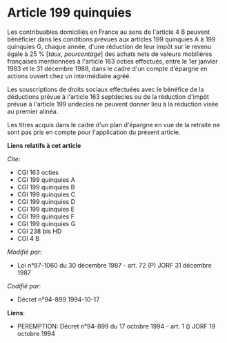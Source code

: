 # Article 199 quinquies

Les contribuables domiciliés en France au sens de l'article 4 B peuvent bénéficier dans les conditions prévues aux articles
199 quinquies A à 199 quinquies G, chaque année, d'une réduction de leur impôt sur le revenu égale à 25 % [*taux,
pourcentage*] des achats nets de valeurs mobilières françaises mentionnées à l'article 163 octies effectués, entre le 1er
janvier 1983 et le 31 décembre 1988, dans le cadre d'un compte d'épargne en actions ouvert chez un intermédiaire agréé.

Les souscriptions de droits sociaux effectuées avec le bénéfice de la déductions prévue à l'article 163 septdecies ou de la
réduction d'impôt prévue à l'article 199 undecies ne peuvent donner lieu à la réduction visée au premier alinéa.

Les titres acquis dans le cadre d'un plan d'épargne en vue de la retraite ne sont pas pris en compte pour l'application du
présent article.

**Liens relatifs à cet article**

_Cite_:

  - CGI 163 octies
  - CGI 199 quinquies A
  - CGI 199 quinquies B
  - CGI 199 quinquies C
  - CGI 199 quinquies D
  - CGI 199 quinquies E
  - CGI 199 quinquies F
  - CGI 199 quinquies G
  - CGI 238 bis HD
  - CGI 4 B

_Modifié par_:

  - Loi n°87-1060 du 30 décembre 1987 - art. 72 (P) JORF 31 décembre 1987

_Codifié par_:

  - Décret n°94-899 1994-10-17

**Liens**:

  - PEREMPTION: Décret n°94-899 du 17 octobre 1994 - art. 1 () JORF 19 octobre 1994
